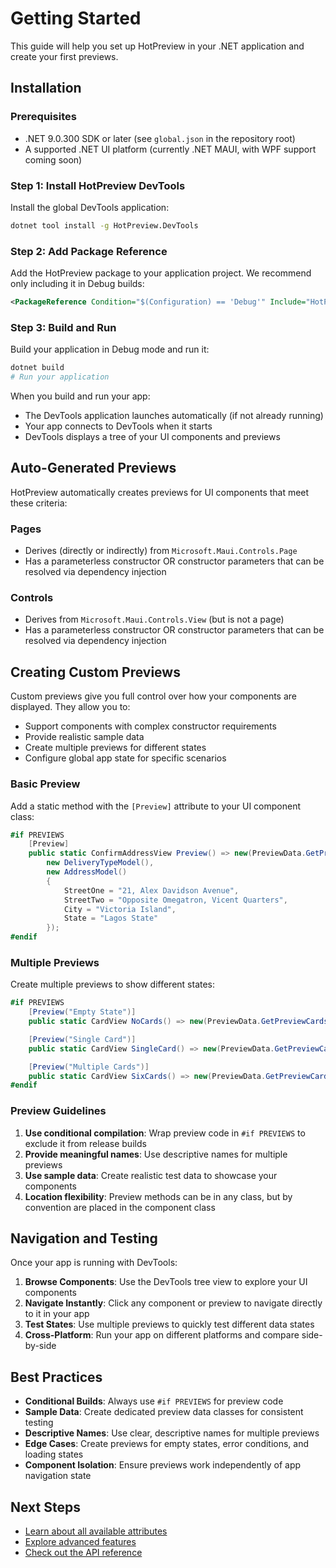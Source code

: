 # Getting Started

This guide will help you set up HotPreview in your .NET application and create your first previews.

## Installation

### Prerequisites

- .NET 9.0.300 SDK or later (see `global.json` in the repository root)
- A supported .NET UI platform (currently .NET MAUI, with WPF support coming soon)

### Step 1: Install HotPreview DevTools

Install the global DevTools application:

```bash
dotnet tool install -g HotPreview.DevTools
```

### Step 2: Add Package Reference

Add the HotPreview package to your application project. We recommend only including it in Debug builds:

```xml
<PackageReference Condition="$(Configuration) == 'Debug'" Include="HotPreview.App.Maui" Version="..." />
```

### Step 3: Build and Run

Build your application in Debug mode and run it:

```bash
dotnet build
# Run your application
```

When you build and run your app:
- The DevTools application launches automatically (if not already running)
- Your app connects to DevTools when it starts
- DevTools displays a tree of your UI components and previews

## Auto-Generated Previews

HotPreview automatically creates previews for UI components that meet these criteria:

### Pages
- Derives (directly or indirectly) from `Microsoft.Maui.Controls.Page`
- Has a parameterless constructor OR constructor parameters that can be resolved via dependency injection

### Controls
- Derives from `Microsoft.Maui.Controls.View` (but is not a page)
- Has a parameterless constructor OR constructor parameters that can be resolved via dependency injection

## Creating Custom Previews

Custom previews give you full control over how your components are displayed. They allow you to:

- Support components with complex constructor requirements
- Provide realistic sample data
- Create multiple previews for different states
- Configure global app state for specific scenarios

### Basic Preview

Add a static method with the `[Preview]` attribute to your UI component class:

```csharp
#if PREVIEWS
    [Preview]
    public static ConfirmAddressView Preview() => new(PreviewData.GetPreviewProducts(1), 
        new DeliveryTypeModel(),
        new AddressModel()
        {
            StreetOne = "21, Alex Davidson Avenue",
            StreetTwo = "Opposite Omegatron, Vicent Quarters",
            City = "Victoria Island",
            State = "Lagos State"
        });
#endif
```

### Multiple Previews

Create multiple previews to show different states:

```csharp
#if PREVIEWS
    [Preview("Empty State")]
    public static CardView NoCards() => new(PreviewData.GetPreviewCards(0));

    [Preview("Single Card")]
    public static CardView SingleCard() => new(PreviewData.GetPreviewCards(1));

    [Preview("Multiple Cards")]
    public static CardView SixCards() => new(PreviewData.GetPreviewCards(6));
#endif
```

### Preview Guidelines

1. **Use conditional compilation**: Wrap preview code in `#if PREVIEWS` to exclude it from release builds
2. **Provide meaningful names**: Use descriptive names for multiple previews
3. **Use sample data**: Create realistic test data to showcase your components
4. **Location flexibility**: Preview methods can be in any class, but by convention are placed in the component class

## Navigation and Testing

Once your app is running with DevTools:

1. **Browse Components**: Use the DevTools tree view to explore your UI components
2. **Navigate Instantly**: Click any component or preview to navigate directly to it in your app
3. **Test States**: Use multiple previews to quickly test different data states
4. **Cross-Platform**: Run your app on different platforms and compare side-by-side

## Best Practices

- **Conditional Builds**: Always use `#if PREVIEWS` for preview code
- **Sample Data**: Create dedicated preview data classes for consistent testing
- **Descriptive Names**: Use clear, descriptive names for multiple previews
- **Edge Cases**: Create previews for empty states, error conditions, and loading states
- **Component Isolation**: Ensure previews work independently of app navigation state

## Next Steps

- [Learn about all available attributes](attributes.md)
- [Explore advanced features](features.md)
- [Check out the API reference](../api/)
